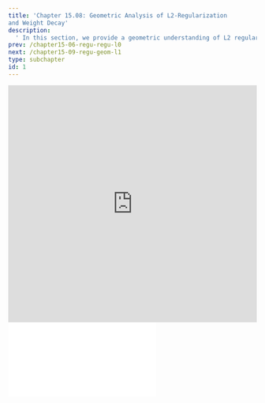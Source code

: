 ```yaml
---
title: 'Chapter 15.08: Geometric Analysis of L2-Regularization
and Weight Decay'
description:
  ' In this section, we provide a geometric understanding of L2 regularization and discuss its correspondence to weight decay. '
prev: /chapter15-06-regu-regu-l0
next: /chapter15-09-regu-geom-l1
type: subchapter
id: 1
---
```



<!-- Hier jetzt die neuen Links einpflegen -->


<exercise id="1" title="Video Lecture">
<iframe width="100%" height="480" src="https://www.youtube.com/embed/ladaYEGROuk" frameborder="0" allow="accelerometer; autoplay; encrypted-media; gyroscope; picture-in-picture" allowfullscreen></iframe>
</exercise>

<exercise id="2" title="Slides">
<object data="pdfs/14/slides-hypospaces-examples.pdf" type="application/pdf" style="width:100%;height:480px">
    <embed src="pdfs/14/slides-hypospaces-examples.pdf" type="application/pdf" />
</object>
</exercise>


